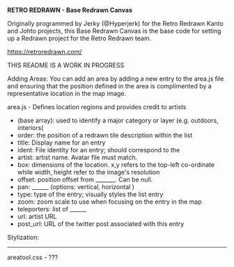 __RETRO REDRAWN - Base Redrawn Canvas__

Originally programmed by Jerky (@Hyperjerk) for the Retro Redrawn Kanto and Johto projects, this Base Redrawn Canvas is the base code for setting up a Redrawn project for the Retro Redrawn team.

https://retroredrawn.com/


THIS README IS A WORK IN PROGRESS

Adding Areas:
You can add an area by adding a new entry to the area.js file and ensuring that the position defined in the area is complimented by a representative location in the map image.

area.js - Defines location regions and provides credit to artists
- (base array): used to identify a major category or layer (e.g. outdoors, interiors(
- order: the position of a redrawn tile description within the list
- title: Display name for an entry
- ident: File identity for an entry; should correspond to the 
- artist: artist name. Avatar file must match.
- box: dimensions of the location. x,y refers to the top-left co-ordinate while width, height refer to the image's resolution
- offset: position offset from _______. Can be null.
- pan: ______ (options: vertical, horizontal )
- type: type of the entry; visually styles the list entry
- zoom: zoom scale to use when focusing on the entry in the map
- teleporters: list of ______
- url: artist URL
- post_url: URL of the twitter post associated with this entry

Stylization:
___

areatool.css - ???
